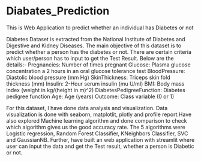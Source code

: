 # Diabates_Prediction
This is Web Application to predict whether an individual has Diabetes or not

Diabetes Dataset is extracted from the National Institute of Diabetes and Digestive and Kidney Diseases. The main objective of this dataset is to predict whether a person has the diabetes or not.
There are certain criteria which user/person has to input to get the Test Result. Below are the details:-
Pregnancies: Number of times pregnant
Glucose: Plasma glucose concentration a 2 hours in an oral glucose tolerance test
BloodPressure: Diastolic blood pressure (mm Hg)
SkinThickness: Triceps skin fold thickness (mm)
Insulin: 2-Hour serum insulin (mu U/ml)
BMI: Body mass index (weight in kg/(height in m)^2)
DiabetesPedigreeFunction: Diabetes pedigree function
Age: Age (years)
Outcome: Class variable (0 or 1)

For this dataset, I have done data analysis and visualization. Data visualization is done with seaborn, matplotlit, plotly and profile report.Have also explored Machine learning algorithm and done comparison to check which algorithm gives us the good accuracy rate. The 5 algorithms were Logistic regression, Random Forest Classifier, KNeighbors Classifier, SVC and GaussianNB. Further, have built an web application with streamlit where user can input the data and get the Test result, whether a person is Diabetic or not.
